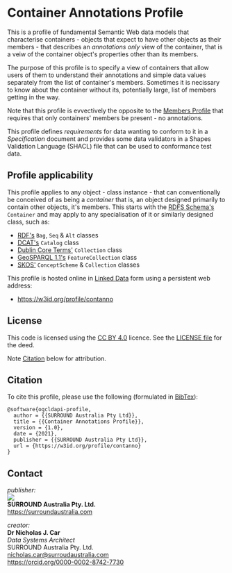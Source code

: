 # Container Annotations Profile
This is a profile of fundamental Semantic Web data models that characterise containers - objects that expect to have other objects as their members - that describes an _annotations only_ view of the container, that is a veiw of the container object's properties other than its members.

The purpose of this profile is to specify a view of containers that allow users of them to understand their annotations and simple data values separately from the list of container's members. Sometimes it is necissary to know about the container without its, potentially large, list of members getting in the way.

Note that this profile is evvectively the opposite to the [Members Profile](https://w3id.org/profile/mem) that requires that only containers' members be present - no annotations.

This profile defines _requirements_ for data wanting to conform to it in a _Specification_ document and provides some data validators in a Shapes Validation Language (SHACL) file that can be used to conformance test data.


## Profile applicability

This profile applies to any object - class instance - that can conventionally be conceived of as being a _container_ that is, an object designed primarily to contain other objects, it's members. This starts with the [RDFS Schema's](http://www.w3.org/TR/rdf-schema/) `Container` and may apply to any specialisation of it or similarly designed class, such as:

* [RDF's](http://www.w3.org/TR/rdf11-concepts/) `Bag`, `Seq` & `Alt` classes
* [DCAT's](https://www.w3.org/TR/vocab-dcat/) `Catalog` class
* [Dublin Core Terms'](https://dublincore.org/specifications/dublin-core/dcmi-terms/) `Collection` class
* [GeoSPARQL 1.1's](https://opengeospatial.github.io/ogc-geosparql/geosparql11/spec.html) `FeatureCollection` class
* [SKOS'](https://www.w3.org/TR/skos-reference/) `ConceptScheme` & `Collection` classes 

This profile is hosted online in [Linked Data](https://www.w3.org/standards/semanticweb/data) form using a persistent web address:

* <https://w3id.org/profile/contanno>


## License  
This code is licensed using the [CC BY 4.0](https://creativecommons.org/licenses/by/4.0/) licence. See the [LICENSE file](LICENSE) for the deed. 

Note [Citation](#citation) below for attribution.


## Citation
To cite this profile, please use the following (formulated in [BibTex](http://www.bibtex.org/)):

```
@software{ogcldapi-profile,
  author = {{SURROUND Australia Pty Ltd}},
  title = {{Container Annotations Profile}},
  version = {1.0},
  date = {2021},
  publisher = {{SURROUND Australia Pty Ltd}},
  url = {https://w3id.org/profile/contanno}
}
``` 


## Contact
*publisher:*  
![](style/SURROUND-logo-100.png)  
**SURROUND Australia Pty. Ltd.**  
<https://surroundaustralia.com>  

*creator:*  
**Dr Nicholas J. Car**  
*Data Systems Architect*  
SURROUND Australia Pty. Ltd.  
<nicholas.car@surroudaustralia.com>  
<https://orcid.org/0000-0002-8742-7730>
